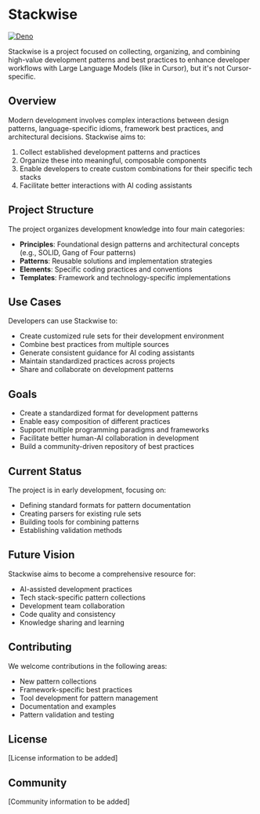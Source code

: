 # Stackwise

[![Deno](https://github.com/mpazaryna/stackwise/actions/workflows/deno.yml/badge.svg)](https://github.com/mpazaryna/stackwise/actions/workflows/deno.yml)

Stackwise is a project focused on collecting, organizing, and combining high-value development patterns and best practices to enhance developer workflows with Large Language Models (like in Cursor), but it's not Cursor-specific.

## Overview

Modern development involves complex interactions between design patterns, language-specific idioms, framework best practices, and architectural decisions. Stackwise aims to:

1. Collect established development patterns and practices
2. Organize these into meaningful, composable components
3. Enable developers to create custom combinations for their specific tech stacks
4. Facilitate better interactions with AI coding assistants

## Project Structure

The project organizes development knowledge into four main categories:

- **Principles**: Foundational design patterns and architectural concepts (e.g., SOLID, Gang of Four patterns)
- **Patterns**: Reusable solutions and implementation strategies
- **Elements**: Specific coding practices and conventions
- **Templates**: Framework and technology-specific implementations

## Use Cases

Developers can use Stackwise to:

- Create customized rule sets for their development environment
- Combine best practices from multiple sources
- Generate consistent guidance for AI coding assistants
- Maintain standardized practices across projects
- Share and collaborate on development patterns

## Goals

- Create a standardized format for development patterns
- Enable easy composition of different practices
- Support multiple programming paradigms and frameworks
- Facilitate better human-AI collaboration in development
- Build a community-driven repository of best practices

## Current Status

The project is in early development, focusing on:

- Defining standard formats for pattern documentation
- Creating parsers for existing rule sets
- Building tools for combining patterns
- Establishing validation methods

## Future Vision

Stackwise aims to become a comprehensive resource for:

- AI-assisted development practices
- Tech stack-specific pattern collections
- Development team collaboration
- Code quality and consistency
- Knowledge sharing and learning

## Contributing

We welcome contributions in the following areas:

- New pattern collections
- Framework-specific best practices
- Tool development for pattern management
- Documentation and examples
- Pattern validation and testing

## License

[License information to be added]

## Community

[Community information to be added]
